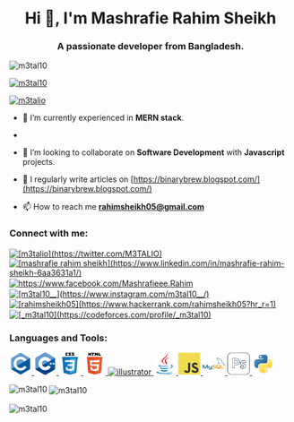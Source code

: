 <h1 align="center">Hi 👋, I'm Mashrafie Rahim Sheikh</h1>
<h3 align="center">A passionate developer from Bangladesh.</h3>

<p align="left"> <img src="https://komarev.com/ghpvc/?username=m3tal10&label=Profile%20views&color=0e75b6&style=flat" alt="m3tal10" /> </p>

<p align="left"> <a href="https://github.com/ryo-ma/github-profile-trophy"><img src="https://github-profile-trophy.vercel.app/?username=m3tal10" alt="m3tal10" /></a> </p>

<p align="left"> <a href="https://twitter.com/m3talio" target="blank"><img src="https://img.shields.io/twitter/follow/m3talio?logo=twitter&style=for-the-badge" alt="m3talio" /></a> </p>

- 🌱 I’m currently experienced in **MERN stack**.
- 
- 👯 I’m looking to collaborate on **Software Development** with **Javascript** projects.

- 📝 I regularly write articles on [https://binarybrew.blogspot.com/](https://binarybrew.blogspot.com/)

- 📫 How to reach me **rahimsheikh05@gmail.com**

<h3 align="left">Connect with me:</h3>
<p align="left">
<a href="https://twitter.com/m3talio" target="blank"><img align="center" src="https://raw.githubusercontent.com/rahuldkjain/github-profile-readme-generator/master/src/images/icons/Social/twitter.svg" alt="[m3talio](https://twitter.com/M3TALIO)" height="30" width="40" /></a>
<a href="https://linkedin.com/in/mashrafie rahim sheikh" target="blank"><img align="center" src="https://raw.githubusercontent.com/rahuldkjain/github-profile-readme-generator/master/src/images/icons/Social/linked-in-alt.svg" alt="[mashrafie rahim sheikh](https://www.linkedin.com/in/mashrafie-rahim-sheikh-6aa3631a1/)" height="30" width="40" /></a>
<a href="https://fb.com/mashrafie rahim sheikh" target="blank"><img align="center" src="https://raw.githubusercontent.com/rahuldkjain/github-profile-readme-generator/master/src/images/icons/Social/facebook.svg" alt="https://www.facebook.com/Mashrafieee.Rahim" height="30" width="40" /></a>
<a href="https://instagram.com/m3tal10__" target="blank"><img align="center" src="https://raw.githubusercontent.com/rahuldkjain/github-profile-readme-generator/master/src/images/icons/Social/instagram.svg" alt="[m3tal10__](https://www.instagram.com/m3tal10__/)" height="30" width="40" /></a>
<a href="https://www.hackerrank.com/rahimsheikh05" target="blank"><img align="center" src="https://raw.githubusercontent.com/rahuldkjain/github-profile-readme-generator/master/src/images/icons/Social/hackerrank.svg" alt="[rahimsheikh05](https://www.hackerrank.com/rahimsheikh05?hr_r=1)" height="30" width="40" /></a>
<a href="https://codeforces.com/profile/_m3tal10" target="blank"><img align="center" src="https://raw.githubusercontent.com/rahuldkjain/github-profile-readme-generator/master/src/images/icons/Social/codeforces.svg" alt="[_m3tal10](https://codeforces.com/profile/_m3tal10)" height="30" width="40" /></a>
</p>

<h3 align="left">Languages and Tools:</h3>
<p align="left"> <a href="https://www.cprogramming.com/" target="_blank" rel="noreferrer"> <img src="https://raw.githubusercontent.com/devicons/devicon/master/icons/c/c-original.svg" alt="c" width="40" height="40"/> </a> <a href="https://www.w3schools.com/cpp/" target="_blank" rel="noreferrer"> <img src="https://raw.githubusercontent.com/devicons/devicon/master/icons/cplusplus/cplusplus-original.svg" alt="cplusplus" width="40" height="40"/> </a> <a href="https://www.w3schools.com/css/" target="_blank" rel="noreferrer"> <img src="https://raw.githubusercontent.com/devicons/devicon/master/icons/css3/css3-original-wordmark.svg" alt="css3" width="40" height="40"/> </a> <a href="https://www.w3.org/html/" target="_blank" rel="noreferrer"> <img src="https://raw.githubusercontent.com/devicons/devicon/master/icons/html5/html5-original-wordmark.svg" alt="html5" width="40" height="40"/> </a> <a href="https://www.adobe.com/in/products/illustrator.html" target="_blank" rel="noreferrer"> <img src="https://www.vectorlogo.zone/logos/adobe_illustrator/adobe_illustrator-icon.svg" alt="illustrator" width="40" height="40"/> </a> <a href="https://www.java.com" target="_blank" rel="noreferrer"> <img src="https://raw.githubusercontent.com/devicons/devicon/master/icons/java/java-original.svg" alt="java" width="40" height="40"/> </a> <a href="https://developer.mozilla.org/en-US/docs/Web/JavaScript" target="_blank" rel="noreferrer"> <img src="https://raw.githubusercontent.com/devicons/devicon/master/icons/javascript/javascript-original.svg" alt="javascript" width="40" height="40"/> </a> <a href="https://www.mysql.com/" target="_blank" rel="noreferrer"> <img src="https://raw.githubusercontent.com/devicons/devicon/master/icons/mysql/mysql-original-wordmark.svg" alt="mysql" width="40" height="40"/> </a> <a href="https://www.photoshop.com/en" target="_blank" rel="noreferrer"> <img src="https://raw.githubusercontent.com/devicons/devicon/master/icons/photoshop/photoshop-line.svg" alt="photoshop" width="40" height="40"/> </a> <a href="https://www.python.org" target="_blank" rel="noreferrer"> <img src="https://raw.githubusercontent.com/devicons/devicon/master/icons/python/python-original.svg" alt="python" width="40" height="40"/> </a> </p>

<p><img align="left" src="https://github-readme-stats.vercel.app/api/top-langs?username=m3tal10&show_icons=true&locale=en&layout=compact" alt="m3tal10" /></p>

<p>&nbsp;<img align="center" src="https://github-readme-stats.vercel.app/api?username=m3tal10&show_icons=true&locale=en" alt="m3tal10" /></p>

<p><img align="center" src="https://github-readme-streak-stats.herokuapp.com/?user=m3tal10&" alt="m3tal10" /></p>
